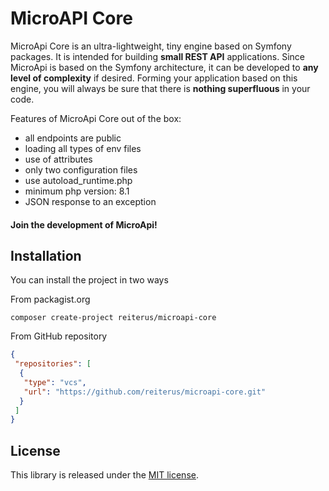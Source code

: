 # MicroAPI Core
MicroApi Core is an ultra-lightweight, 
tiny engine based on Symfony packages. 
It is intended for building **small REST API** applications.
Since MicroApi is based on the Symfony architecture, 
it can be developed to **any level of complexity** if desired. 
Forming your application based on this engine, 
you will always be sure that there is 
**nothing superfluous** in your code.

Features of MicroApi Core out of the box:
- all endpoints are public
- loading all types of env files
- use of attributes
- only two configuration files
- use autoload_runtime.php
- minimum php version: 8.1
- JSON response to an exception

#### Join the development of MicroApi!

## Installation
You can install the project in two ways

From packagist.org
```shell
composer create-project reiterus/microapi-core
```

From GitHub repository
```json
{
 "repositories": [
  {
   "type": "vcs",
   "url": "https://github.com/reiterus/microapi-core.git"
  }
 ]
}
```

## License

This library is released under the [MIT license](LICENSE).
